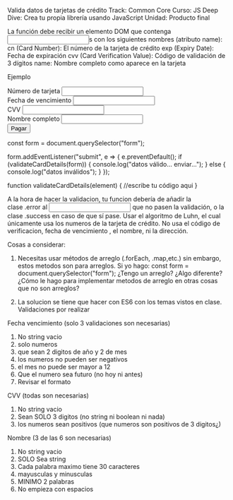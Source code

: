 Valida datos de tarjetas de crédito
Track: Common Core
Curso: JS Deep Dive: Crea tu propia librería usando JavaScript
Unidad: Producto final

La función debe recibir un elemento DOM que contenga <input>s con los siguientes nombres (atributo name):
cn (Card Number): El número de la tarjeta de crédito
exp (Expiry Date): Fecha de expiración
cvv (Card Verification Value): Código de validación de 3 dígitos
name: Nombre completo como aparece en la tarjeta

Ejemplo
<form>
  <div class="form-group">
    <label for="cn">Número de tarjeta</label>
    <input id="cn" name="cn" />
  </div>
  <div class="form-group">
    <label for="exp">Fecha de vencimiento</label>
    <input id="exp" name="exp" />
  </div>
  <div class="form-group">
    <label for="cvv">CVV</label>
    <input id="cvv" name="cvv" />
  </div>
  <div class="form-group">
    <label for="name">Nombre completo</label>
    <input id="name" name="name" />
  </div>
  <input type="submit" value="Pagar" />
</form>

const form = document.querySelector("form");

form.addEventListener("submit", e => {
  e.preventDefault();
  if (validateCardDetails(form)) {
    console.log("datos válido... enviar...");
  } else {
    console.log("datos inválidos");
  }
});

function validateCardDetails(element) {
  //escribe tu código aqui
}

A la hora de hacer la validacion, tu funcion debería de añadir la clase .error al <input> que no pasen la validación, o la clase .success en caso de que sí pase.
Usar el algoritmo de Luhn, el cual únicamente usa los numeros de la tarjeta de crédito. No usa el código de verificacion, fecha de vencimiento , el nombre, ni la dirección.

Cosas a considerar:

1. Necesitas usar métodos de arreglo (.forEach, .map,etc.) sin embargo, estos metodos son para arreglos. Si yo hago:
const form = document.querySelector("form");
¿Tengo un arreglo? ¿Algo diferente? ¿Cómo le hago para implementar metodos de arreglo en otras cosas que no son arreglos?

2. La solucion se tiene que hacer con ES6 con los temas vistos en clase.
Validaciones por realizar

Fecha vencimiento (solo 3 validaciones son necesarias)
1. No string vacio
2. solo numeros
3. que sean 2 digitos de año y 2 de mes
4. los numeros no pueden ser negativos
5. el mes no puede ser mayor a 12
6. Que el numero sea futuro (no hoy ni antes)
7. Revisar el formato

CVV (todas son necesarias)
1. No string vacio
2. Sean SOLO 3 digitos (no string ni boolean ni nada)
3. los numeros sean positivos (que numeros son positivos de 3 digitos¿)

Nombre (3 de las 6 son necesarias)
1. No string vacio
2. SOLO Sea string
3. Cada palabra maximo tiene 30 caracteres
4. mayusculas y minusculas
5. MINIMO 2 palabras
6. No empieza con espacios

